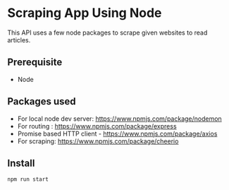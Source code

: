 # Scraping App Using Node
This API uses a few node packages to scrape given websites to read articles.

## Prerequisite
- Node

## Packages used
- For local node dev server: https://www.npmjs.com/package/nodemon
- For routing : https://www.npmjs.com/package/express
- Promise based HTTP client - https://www.npmjs.com/package/axios
- For scraping: https://www.npmjs.com/package/cheerio

## Install
`npm run start`